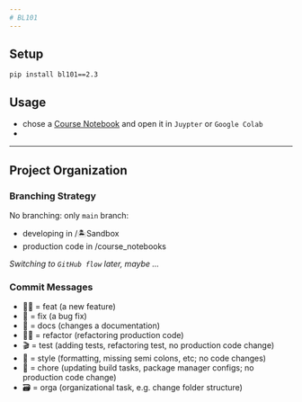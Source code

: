```yaml
---  
# BL101
---  
```


## Setup
`pip install bl101==2.3`

## Usage
- chose a [Course Notebook](course_notebooks) and open it in `Juypter` or `Google Colab`
- 
---  
## Project Organization  
### Branching Strategy  
No branching: only `main` branch:
- developing  in /🏝Sandbox
- production code in /course_notebooks

*Switching to `GitHub flow` later, maybe ...*

### Commit Messages  
- 👨‍💻 = feat (a new feature)  
- 🦟 = fix (a bug fix)
- 📜 = docs (changes a documentation)  
- 👷‍♀️ = refactor (refactoring production code)  
- 🎬 = test (adding tests, refactoring test, no production code change)  
- 💄 = style (formatting, missing semi colons, etc; no code changes)  
- 🔧 = chore (updating build tasks, package manager configs; no production code change)  
- 🗃 = orga (organizational task, e.g. change folder structure)